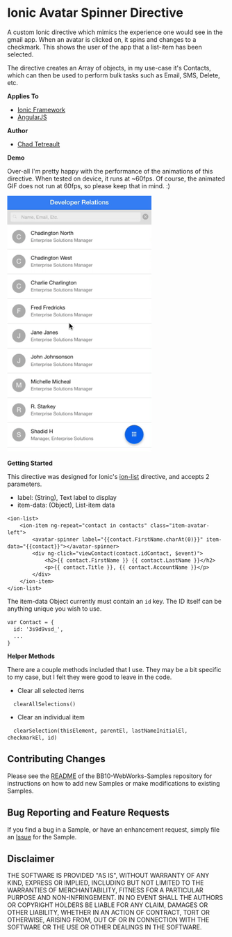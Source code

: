# Ionic Avatar Spinner Directive

A custom Ionic directive which mimics the experience one would see in the gmail app. When an avatar is clicked on, it spins and changes to a checkmark. This shows the user of the app that a list-item has been selected.

The directive creates an Array of objects, in my use-case it's Contacts, which can then be used to perform bulk tasks such as Email, SMS, Delete, etc.

**Applies To**

* [Ionic Framework](http://www.ionicframework.com)
* [AngularJS](http://angularjs.org/)

**Author**

* [Chad Tetreault](http://bit.ly/chadli123)

**Demo**

Over-all I'm pretty happy with the performance of the animations of this directive. When tested on device, it runs at ~60fps. Of course, the animated GIF does not run at 60fps, so please keep that in mind. :)

![image](demo.gif)

**Getting Started**

This directive was designed for Ionic's [ion-list](http://ionicframework.com/docs/api/directive/ionList/) directive, and accepts 2 parameters.

- label: (String), Text label to display
- item-data: (Object), List-item data

```
<ion-list>
    <ion-item ng-repeat="contact in contacts" class="item-avatar-left">
        <avatar-spinner label="{{contact.FirstName.charAt(0)}}" item-data="{{contact}}"></avatar-spinner>
        <div ng-click="viewContact(contact.idContact, $event)">
            <h2>{{ contact.FirstName }} {{ contact.LastName }}</h2>
            <p>{{ contact.Title }}, {{ contact.AccountName }}</p>
        </div>
    </ion-item>
</ion-list>
```

The item-data Object currently must contain an `id` key. The ID itself can be anything unique you wish to use.

```
var Contact = {
  id: '3s9d9vsd_',
  ...
}
```

**Helper Methods**

There are a couple methods included that I use. They may be a bit specific to my case, but I felt they were good to leave in the code.


- Clear all selected items
```
  clearAllSelections()
```

- Clear an individual item
```
  clearSelection(thisElement, parentEl, lastNameInitialEl, checkmarkEl, id)
```



## Contributing Changes

Please see the [README](https://github.com/blackberry/BB10-WebWorks-Samples) of the BB10-WebWorks-Samples repository for instructions on how to add new Samples or make modifications to existing Samples.

## Bug Reporting and Feature Requests

If you find a bug in a Sample, or have an enhancement request, simply file an [Issue](https://github.com/blackberry/BB10-WebWorks-Samples/issues) for the Sample.

## Disclaimer

THE SOFTWARE IS PROVIDED "AS IS", WITHOUT WARRANTY OF ANY KIND, EXPRESS OR IMPLIED, INCLUDING BUT NOT LIMITED TO THE WARRANTIES OF MERCHANTABILITY, FITNESS FOR A PARTICULAR PURPOSE AND NON-INFRINGEMENT. IN NO EVENT SHALL THE AUTHORS OR COPYRIGHT HOLDERS BE LIABLE FOR ANY CLAIM, DAMAGES OR OTHER LIABILITY, WHETHER IN AN ACTION OF CONTRACT, TORT OR OTHERWISE, ARISING FROM, OUT OF OR IN CONNECTION WITH THE SOFTWARE OR THE USE OR OTHER DEALINGS IN THE SOFTWARE.
